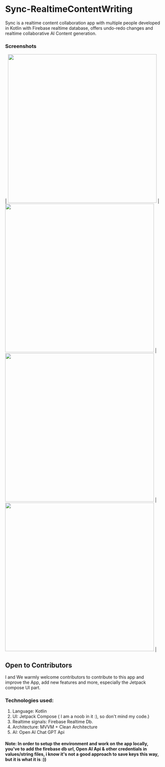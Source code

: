 # Sync-RealtimeContentWriting
Sync is a realtime content collaboration app with multiple people developed in Kotlin with Firebase realtime database, offers undo-redo changes and realtime collaborative AI Content generation.

### Screenshots

|   <img src="https://github.com/bhaskarblur/Sync-RealtimeContentWriting/assets/85757758/a1f32e34-c2c9-4cc8-911b-6c5f6c069146" height="480">   |  <img src="https://github.com/bhaskarblur/Sync-RealtimeContentWriting/assets/85757758/9c609f99-481f-491d-b199-44aa2808b314" height="480">   |  <img src="https://github.com/bhaskarblur/Sync-RealtimeContentWriting/assets/85757758/fa5559cd-6e98-47c7-b4c8-1ee8e012f1f5" height="480">  |   <img src="https://github.com/bhaskarblur/Sync-RealtimeContentWriting/assets/85757758/cf6f9c59-6afe-4151-b2d0-febe25698e57" height="480">   |



## Open to Contributors
I and We warmly welcome contributors to contribute to this app and improve the App, add new features and more, especially the Jetpack compose UI part. 

### Technologies used:
1. Language: Kotlin
2. UI: Jetpack Compose ( I am a noob in it :), so don't mind my code.)
3. Realtime signals: Firebase Realtime Db.
4. Architecture: MVVM + Clean Architecture
5. AI: Open AI Chat GPT Api

#### Note: In order to setup the environment and work on the app locally, you've to add the firebase db url, Open AI Api & other credentials in values/string files, i know it's not a good approach to save keys this way, but it is what it is :))
